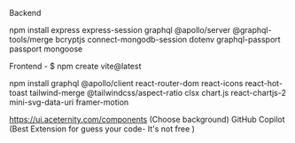 Backend

npm install express express-session graphql @apollo/server @graphql-tools/merge bcryptjs connect-mongodb-session dotenv graphql-passport passport mongoose

Frontend - $ npm create vite@latest

npm install graphql @apollo/client react-router-dom react-icons react-hot-toast tailwind-merge @tailwindcss/aspect-ratio clsx chart.js react-chartjs-2 mini-svg-data-uri framer-motion


https://ui.aceternity.com/components  (Choose background)
GitHub Copilot (Best Extension for guess your code- It's not free )